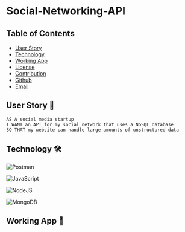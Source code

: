 # Social-Networking-API

## Table of Contents

- [User Story](#UserStory)
- [Technology](#Technology)
- [Working App](#WorkingApp)
- [License](#License)
- [Contribution](#Contribution)
- [Github](#Github)
- [Email](#Email)

## User Story 📖

```
AS A social media startup
I WANT an API for my social network that uses a NoSQL database
SO THAT my website can handle large amounts of unstructured data

```

## Technology 🛠

![Postman](https://img.shields.io/badge/Postman-FF6C37?style=for-the-badge&logo=postman&logoColor=white)

![JavaScript](https://img.shields.io/badge/javascript-%23323330.svg?style=for-the-badge&logo=javascript&logoColor=%23F7DF1E)

![NodeJS](https://img.shields.io/badge/node.js-6DA55F?style=for-the-badge&logo=node.js&logoColor=white)

![MongoDB](https://img.shields.io/badge/MongoDB-%234ea94b.svg?style=for-the-badge&logo=mongodb&logoColor=white)

## Working App 👀
